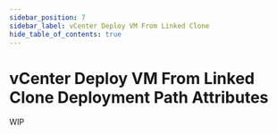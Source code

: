 ```yaml
---
sidebar_position: 7
sidebar_label: vCenter Deploy VM From Linked Clone
hide_table_of_contents: true
---
```


# vCenter Deploy VM From Linked Clone Deployment Path Attributes

WIP